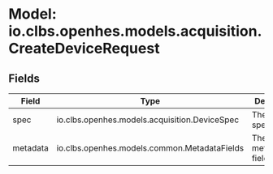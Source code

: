 # Model: io.clbs.openhes.models.acquisition.CreateDeviceRequest

## Fields

| Field | Type | Description |
| --- | --- | --- |
| spec | io.clbs.openhes.models.acquisition.DeviceSpec | The device specification. |
| metadata | io.clbs.openhes.models.common.MetadataFields | The metadata fields. |

